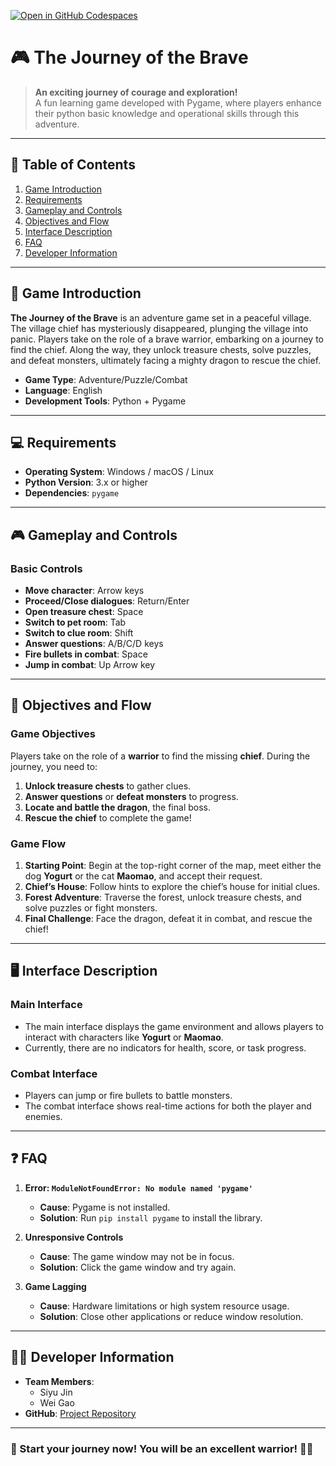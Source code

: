 [![Open in GitHub Codespaces](https://github.com/codespaces/badge.svg)](https://github.com/codespaces/new?repository=vera-gao1015/5002final)


# 🎮 The Journey of the Brave 

> **An exciting journey of courage and exploration!**  
> A fun learning game developed with Pygame, where players enhance their python basic knowledge and operational skills through this adventure.

---

## 📖 Table of Contents
1. [Game Introduction](#game-introduction)  
2. [Requirements](#requirements)  
3. [Gameplay and Controls](#gameplay-and-controls)  
4. [Objectives and Flow](#objectives-and-flow)  
5. [Interface Description](#interface-description)  
6. [FAQ](#faq)  
7. [Developer Information](#developer-information)

---

## 🌟 Game Introduction
**The Journey of the Brave** is an adventure game set in a peaceful village. The village chief has mysteriously disappeared, plunging the village into panic. Players take on the role of a brave warrior, embarking on a journey to find the chief. Along the way, they unlock treasure chests, solve puzzles, and defeat monsters, ultimately facing a mighty dragon to rescue the chief.

- **Game Type**: Adventure/Puzzle/Combat  
- **Language**: English  
- **Development Tools**: Python + Pygame

---

## 💻 Requirements
- **Operating System**: Windows / macOS / Linux  
- **Python Version**: 3.x or higher  
- **Dependencies**: `pygame`  

---

## 🎮 Gameplay and Controls

### Basic Controls
- **Move character**: Arrow keys  
- **Proceed/Close dialogues**: Return/Enter  
- **Open treasure chest**: Space  
- **Switch to pet room**: Tab  
- **Switch to clue room**: Shift  
- **Answer questions**: A/B/C/D keys  
- **Fire bullets in combat**: Space  
- **Jump in combat**: Up Arrow key  

---

## 🎯 Objectives and Flow

### Game Objectives
Players take on the role of a **warrior** to find the missing **chief**. During the journey, you need to:  
1. **Unlock treasure chests** to gather clues.  
2. **Answer questions** or **defeat monsters** to progress.  
3. **Locate and battle the dragon**, the final boss.  
4. **Rescue the chief** to complete the game!

### Game Flow
1. **Starting Point**: Begin at the top-right corner of the map, meet either the dog **Yogurt** or the cat **Maomao**, and accept their request.
2. **Chief’s House**: Follow hints to explore the chief’s house for initial clues.
3. **Forest Adventure**: Traverse the forest, unlock treasure chests, and solve puzzles or fight monsters.
4. **Final Challenge**: Face the dragon, defeat it in combat, and rescue the chief!

---

## 🖥️ Interface Description

### **Main Interface**
- The main interface displays the game environment and allows players to interact with characters like **Yogurt** or **Maomao**.  
- Currently, there are no indicators for health, score, or task progress.

### **Combat Interface**
- Players can jump or fire bullets to battle monsters.  
- The combat interface shows real-time actions for both the player and enemies.  

---

## ❓ FAQ

1. **Error: `ModuleNotFoundError: No module named 'pygame'`**  
   - **Cause**: Pygame is not installed.  
   - **Solution**: Run `pip install pygame` to install the library.

2. **Unresponsive Controls**  
   - **Cause**: The game window may not be in focus.  
   - **Solution**: Click the game window and try again.

3. **Game Lagging**  
   - **Cause**: Hardware limitations or high system resource usage.  
   - **Solution**: Close other applications or reduce window resolution.

---

## 👨‍💻 Developer Information
- **Team Members**:
  - Siyu Jin
  - Wei Gao
- **GitHub**: [Project Repository](https://github.com/vera-gao1015/5002FinalProject)  

---

### 🎉 Start your journey now! You will be an excellent warrior! 🫵🏻



